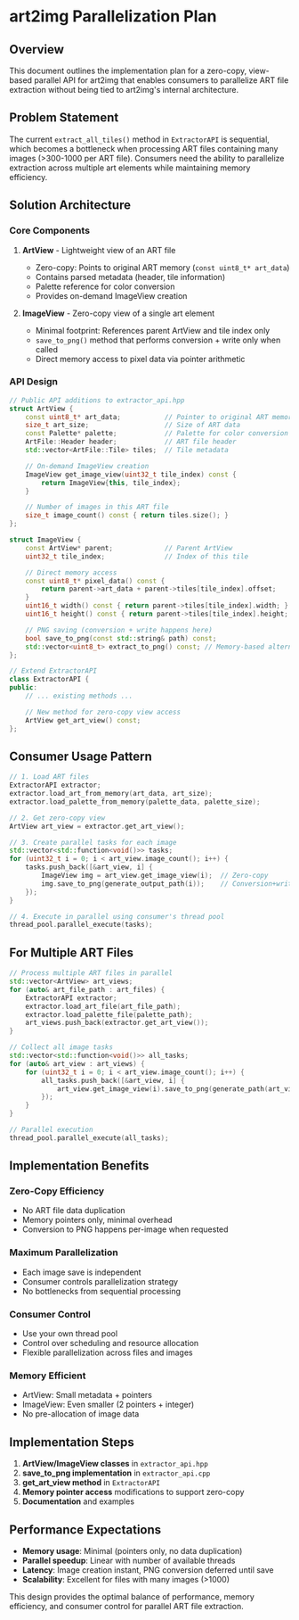# art2img Parallelization Plan

## Overview
This document outlines the implementation plan for a zero-copy, view-based parallel API for art2img that enables consumers to parallelize ART file extraction without being tied to art2img's internal architecture.

## Problem Statement
The current `extract_all_tiles()` method in `ExtractorAPI` is sequential, which becomes a bottleneck when processing ART files containing many images (>300-1000 per ART file). Consumers need the ability to parallelize extraction across multiple art elements while maintaining memory efficiency.

## Solution Architecture

### Core Components

1. **ArtView** - Lightweight view of an ART file
   - Zero-copy: Points to original ART memory (`const uint8_t* art_data`)
   - Contains parsed metadata (header, tile information)
   - Palette reference for color conversion
   - Provides on-demand ImageView creation

2. **ImageView** - Zero-copy view of a single art element
   - Minimal footprint: References parent ArtView and tile index only
   - `save_to_png()` method that performs conversion + write only when called
   - Direct memory access to pixel data via pointer arithmetic

### API Design

```cpp
// Public API additions to extractor_api.hpp
struct ArtView {
    const uint8_t* art_data;           // Pointer to original ART memory
    size_t art_size;                   // Size of ART data
    const Palette* palette;            // Palette for color conversion
    ArtFile::Header header;            // ART file header
    std::vector<ArtFile::Tile> tiles;  // Tile metadata

    // On-demand ImageView creation
    ImageView get_image_view(uint32_t tile_index) const {
        return ImageView{this, tile_index};
    }

    // Number of images in this ART file
    size_t image_count() const { return tiles.size(); }
};

struct ImageView {
    const ArtView* parent;             // Parent ArtView
    uint32_t tile_index;               // Index of this tile

    // Direct memory access
    const uint8_t* pixel_data() const {
        return parent->art_data + parent->tiles[tile_index].offset;
    }
    uint16_t width() const { return parent->tiles[tile_index].width; }
    uint16_t height() const { return parent->tiles[tile_index].height; }

    // PNG saving (conversion + write happens here)
    bool save_to_png(const std::string& path) const;
    std::vector<uint8_t> extract_to_png() const; // Memory-based alternative
};

// Extend ExtractorAPI
class ExtractorAPI {
public:
    // ... existing methods ...

    // New method for zero-copy view access
    ArtView get_art_view() const;
};
```

## Consumer Usage Pattern

```cpp
// 1. Load ART files
ExtractorAPI extractor;
extractor.load_art_from_memory(art_data, art_size);
extractor.load_palette_from_memory(palette_data, palette_size);

// 2. Get zero-copy view
ArtView art_view = extractor.get_art_view();

// 3. Create parallel tasks for each image
std::vector<std::function<void()>> tasks;
for (uint32_t i = 0; i < art_view.image_count(); i++) {
    tasks.push_back([&art_view, i] {
        ImageView img = art_view.get_image_view(i);  // Zero-copy
        img.save_to_png(generate_output_path(i));    // Conversion+write
    });
}

// 4. Execute in parallel using consumer's thread pool
thread_pool.parallel_execute(tasks);
```

## For Multiple ART Files

```cpp
// Process multiple ART files in parallel
std::vector<ArtView> art_views;
for (auto& art_file_path : art_files) {
    ExtractorAPI extractor;
    extractor.load_art_file(art_file_path);
    extractor.load_palette_file(palette_path);
    art_views.push_back(extractor.get_art_view());
}

// Collect all image tasks
std::vector<std::function<void()>> all_tasks;
for (auto& art_view : art_views) {
    for (uint32_t i = 0; i < art_view.image_count(); i++) {
        all_tasks.push_back([&art_view, i] {
            art_view.get_image_view(i).save_to_png(generate_path(art_view, i));
        });
    }
}

// Parallel execution
thread_pool.parallel_execute(all_tasks);
```

## Implementation Benefits

### Zero-Copy Efficiency
- No ART file data duplication
- Memory pointers only, minimal overhead
- Conversion to PNG happens per-image when requested

### Maximum Parallelization
- Each image save is independent
- Consumer controls parallelization strategy
- No bottlenecks from sequential processing

### Consumer Control
- Use your own thread pool
- Control over scheduling and resource allocation
- Flexible parallelization across files and images

### Memory Efficient
- ArtView: Small metadata + pointers
- ImageView: Even smaller (2 pointers + integer)
- No pre-allocation of image data

## Implementation Steps

1. **ArtView/ImageView classes** in `extractor_api.hpp`
2. **save_to_png implementation** in `extractor_api.cpp`
3. **get_art_view method** in `ExtractorAPI`
4. **Memory pointer access** modifications to support zero-copy
5. **Documentation** and examples

## Performance Expectations

- **Memory usage**: Minimal (pointers only, no data duplication)
- **Parallel speedup**: Linear with number of available threads
- **Latency**: Image creation instant, PNG conversion deferred until save
- **Scalability**: Excellent for files with many images (>1000)

This design provides the optimal balance of performance, memory efficiency, and consumer control for parallel ART file extraction.